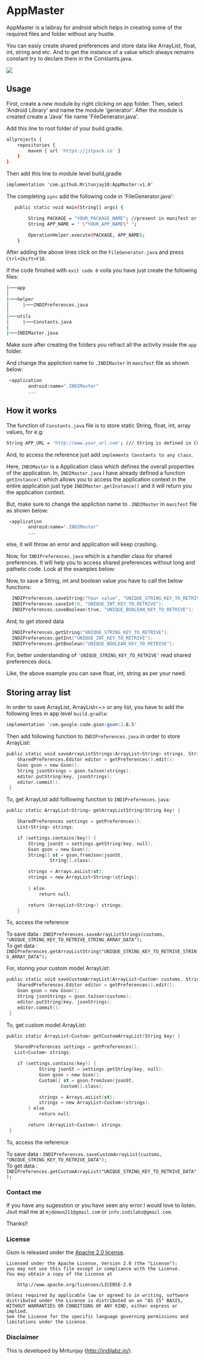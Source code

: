 # AppMaster

AppMaster is a laibray for android which helps in creating some of the required files and folder without any hustle.

You can easiy create shared preferences and store data like ArrayList, float, int, string and etc.
And to get the instance of a value which always remains constant try to declare them in the Constants.java.

[![](https://jitpack.io/v/Mritunjay10/AppMaster.svg)](https://jitpack.io/#Mritunjay10/AppMaster)

## Usage

First, create a new module by right clicking on app folder.
Then, select 'Android Library' and name the module 'generator'.
After the module is created create a 'Java' file name 'FileGenerator.java'.

Add this line to root folder of your build.gradle.

```sh
allprojects {
    repositories {      
        maven { url 'https://jitpack.io' }
    }
}
```
Then add this line to module level build,gradle

```diff
implementation 'com.github.Mritunjay10:AppMaster:v1.0'
```

The completing `sync` add the following code in 'FileGenerator.java':

```sh
   public static void main(String[] args) {

        String PACKAGE = "YOUR_PACKAGE_NAME"; //present in manifest or build.gradle file
        String APP_NAME = " \"YOUR_APP_NAME\" ";

        OperationHelper.execute(PACKAGE, APP_NAME);
    }
```

After adding the above lines click on the `FileGenerator.java` and press `Ctrl+Shift+F10`.

If the code finished with `exit code 0` voila you have just create the following files:


```sh
|───app  
│
|───helper
│     |───INDIPreferences.java
│   
|───utils
│     |───Constants.java
|
|───INDIMaster.java
```
Make sure after creating the folders you refract all the activity inside the `app` folder.

And change the appliction name to `.INDIMaster` in `manifest` file as shown below:

```sh
 <application
        android:name=".INDIMaster"
        ...
```
## How it works

The function of `Constants.java` file is to store static String, float, int, array values, for e.g:
```sh
String APP_URL = 'http://www.your_url.com'; /// String is defined in Constants.java
```
And, to access the reference just add `implements Constants to any class`.

Here, `INDIMaster` is a Application class which defines the overall properties of the application.
In, `INDIMaster.java` I have already defined a function `getInstance()` which allows you to access the application context in
the entire application just type `INDIMaster.getInstance()` and it will return you the application context.

But, make sure to change the appliction name to `.INDIMaster` in `manifest` file as shown below:

```sh
 <application
        android:name=".INDIMaster"
        ...
```
else, it will throw an error and application will keep crashing.

Now, for `INDIPreferences.java` which is a handler class for shared preferences.
It will help you to access shared preferences without long and pathetic code.
Look at the examples below:
    

Now, to save a String, int and boolean value you have to call the below functions:

```s
  INDIPreferences.saveString("Your value", "UNIQUE_STRING_KEY_TO_RETRIVE");
  INDIPreferences.saveInt(0, "UNIQUE_INT_KEY_TO_RETRIVE");
  INDIPreferences.saveBoolean(true, "UNIQUE_BOOLEAN_KEY_TO_RETRIVE");

```
And, to get stored data

```s
  INDIPreferences.getString("UNIQUE_STRING_KEY_TO_RETRIVE");
  INDIPreferences.getInt("UNIQUE_INT_KEY_TO_RETRIVE");
  INDIPreferences.getBoolean("UNIQUE_BOOLEAN_KEY_TO_RETRIVE");

```
For, better understanding of `'UNIQUE_STRING_KEY_TO_RETRIVE'` read shared preferences docs.

Like, the above example you can save float, int, string as per your need.


## Storing array list

In order to save ArrayList<String>, ArrayList<~> or any list, you have to add the following lines in app level `build.gradle`:

```S
implementation 'com.google.code.gson:gson:2.8.5'
```

Then add following function to `INDIPreferences.java` in order to store ArrayList<String>:
  
```S 
public static void saveArrayListStrings(ArrayList<String> strings, String key) {
    SharedPreferences.Editor editor = getPreferences().edit();
    Gson gson = new Gson();
    String jsonStrings = gson.toJson(strings);
    editor.putString(key, jsonStrings);
    editor.commit();
 }
```
To, get ArrayList<String> add folllowing function to `INDIPreferences.java`:
  
```S 
public static ArrayList<String> getArrayListString(String key) {

    SharedPreferences settings = getPreferences();
    List<String> strings;

    if (settings.contains(key)) {
        String jsonSt = settings.getString(key, null);
        Gson gson = new Gson();
        String[] st = gson.fromJson(jsonSt,
                String[].class);

        strings = Arrays.asList(st);
        strings = new ArrayList<String>(strings);
        
        } else
            return null;

        return (ArrayList<String>) strings;
    }
```
To, access the reference 

To save data : `INDIPreferences.saveArrayListStrings(customs, "UNIQUE_STRING_KEY_TO_RETRIVE_STRING_ARRAY_DATA");` </br>
To get data : `INDIPreferences.getArrayListString("UNIQUE_STRING_KEY_TO_RETRIVE_STRING_ARRAY_DATA");`

For, storing your custom model ArrayList:

```S 
public static void saveCustomArrayList(ArrayList<Custom> customs, String key) {
    SharedPreferences.Editor editor = getPreferences().edit();
    Gson gson = new Gson();
    String jsonStrings = gson.toJson(customs);
    editor.putString(key, jsonStrings);
    editor.commit();
 }
```

To, get custom model ArrayList:

```S 
public static ArrayList<Custom> getCustomArrayList(String key) {

   SharedPreferences settings = getPreferences();
   List<Custom> strings;

    if (settings.contains(key)) {
            String jsonSt = settings.getString(key, null);
            Gson gson = new Gson();
            Custom[] st = gson.fromJson(jsonSt,
                    Custom[].class);

            strings = Arrays.asList(st);
            strings = new ArrayList<Custom>(strings);
        } else
            return null;

        return (ArrayList<Custom>) strings;
 }
```

To, access the reference 

To save data : `INDIPreferences.saveCustomArrayList(customs, "UNIQUE_STRING_KEY_TO_RETRIVE_DATA");` </br>
To get data : `INDIPreferences.getCustomArrayList("UNIQUE_STRING_KEY_TO_RETRIVE_DATA");`

### Contact me

If you have any sugesstion or you have seen any error I would love to listen.</br>
Jsut mail me at `mjdemon211@gmail.com` or `info.indilabz@gmail.com`.

Thanks!!

### License

Gson is released under the [Apache 2.0 license](LICENSE).

```
Licensed under the Apache License, Version 2.0 (the "License");
you may not use this file except in compliance with the License.
You may obtain a copy of the License at

    http://www.apache.org/licenses/LICENSE-2.0

Unless required by applicable law or agreed to in writing, software
distributed under the License is distributed on an "AS IS" BASIS,
WITHOUT WARRANTIES OR CONDITIONS OF ANY KIND, either express or implied.
See the License for the specific language governing permissions and
limitations under the License.
```

### Disclaimer

This is developed by Mritunjay (http://indilabz.in/).
